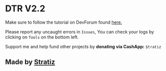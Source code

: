 # DTR V2.2

Make sure to follow the tutorial on DevForum found [here.](https://devforum.roblox.com/t/v2-discord-to-roblox-ban-bot-100-free-end-user-friendly-stable/553411)

Please report any uncaught errors in `Issues`, You can check your logs by clicking on `Tools` on the bottom left.

Support me and help fund other projects by **donating via CashApp:** `$tratiz`

## Made by [Stratiz](https://stratiz.net/)



